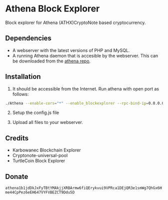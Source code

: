 # Athena Block Explorer
Block explorer for Athena (ATHX)CryptoNote based cryptocurrency.

## Dependencies
- A webserver with the latest versions of PHP and MySQL.
- A running Athena daemon that is accesible by the webserver. This can be downloaded from the [athena repo](https://github.com/athena-network/athena).

## Installation

1)  It should be accessible from the Internet. Run athena with open port as follows:
```bash
./Athena --enable-cors="*" --enable_blockexplorer --rpc-bind-ip=0.0.0.0 --rpc-bind-port=11898
```
2) Setup the config.js file

3) Upload all files to your webserver.


## Credits
- Karbowanec Blockchain Explorer
- Cryptonote-universal-pool
- TurtleCoin Block Explorer


## Donate
```athena1b1jdDkJxFyTBtYMAkjjXRBArmw6fiQErykvui9VPRca1DEjQR3e1smWg7QhGx6Hme44CpPez6eEH647VYFVBEZCT9Ddu5D```
